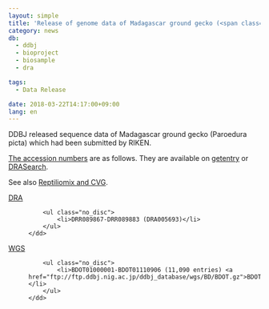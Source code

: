 ```yaml
---
layout: simple
title: 'Release of genome data of Madagascar ground gecko (<span class="italic">Paroedura picta</span>)'
category: news
db:
  - ddbj
  - bioproject
  - biosample
  - dra

tags:
  - Data Release

date: 2018-03-22T14:17:00+09:00
lang: en
---
```


<p>DDBJ released sequence data of Madagascar ground gecko (<span class="italic">Paroedura picta</span>) which had been submitted by RIKEN.</p>

<p><a href="/ddbj/documents/accessions.html">The accession numbers</a> are as follows. They are available on <a href="http://getentry.ddbj.nig.ac.jp/top-e.html">getentry</a> or <a href="http://ddbj.nig.ac.jp/DRASearch/">DRASearch</a>.</p>

<p>See also <a href="http://www2.clst.riken.jp/phylo/reptiliomix.html">Reptiliomix and CVG</a>.</p>

<dl>
    <dt><a href="/dra/index-e.html">DRA</a></dt>
    <dd>

        <ul class="no_disc">
            <li>DRR089867-DRR089883 (DRA005693)</li>
        </ul>
    </dd>
</dl>

<dl>
    <dt><a href="/ddbj/wgs-e.html">WGS</a></dt>
    <dd>

        <ul class="no_disc">
            <li>BDOT01000001-BDOT01110906 (11,090 entries) <a href="ftp://ftp.ddbj.nig.ac.jp/ddbj_database/wgs/BD/BDOT.gz">BDOT.gz</a></li>
        </ul>
    </dd>
</dl>
